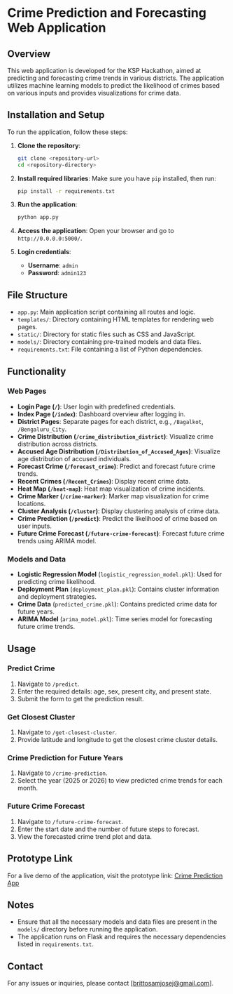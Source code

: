 # Crime Prediction and Forecasting Web Application

## Overview
This web application is developed for the KSP Hackathon, aimed at predicting and forecasting crime trends in various districts. The application utilizes machine learning models to predict the likelihood of crimes based on various inputs and provides visualizations for crime data. 

## Installation and Setup
To run the application, follow these steps:

1. **Clone the repository**:
    ```bash
    git clone <repository-url>
    cd <repository-directory>
    ```

2. **Install required libraries**:
    Make sure you have `pip` installed, then run:
    ```bash
    pip install -r requirements.txt
    ```

3. **Run the application**:
    ```bash
    python app.py
    ```

4. **Access the application**:
    Open your browser and go to `http://0.0.0.0:5000/`.

5. **Login credentials**:
    - **Username**: `admin`
    - **Password**: `admin123`

## File Structure
- `app.py`: Main application script containing all routes and logic.
- `templates/`: Directory containing HTML templates for rendering web pages.
- `static/`: Directory for static files such as CSS and JavaScript.
- `models/`: Directory containing pre-trained models and data files.
- `requirements.txt`: File containing a list of Python dependencies.

## Functionality
### Web Pages
- **Login Page (`/`)**: User login with predefined credentials.
- **Index Page (`/index`)**: Dashboard overview after logging in.
- **District Pages**: Separate pages for each district, e.g., `/Bagalkot`, `/Bengaluru_City`.
- **Crime Distribution (`/crime_distribution_district`)**: Visualize crime distribution across districts.
- **Accused Age Distribution (`/Distribution_of_Accused_Ages`)**: Visualize age distribution of accused individuals.
- **Forecast Crime (`/forecast_crime`)**: Predict and forecast future crime trends.
- **Recent Crimes (`/Recent_Crimes`)**: Display recent crime data.
- **Heat Map (`/heat-map`)**: Heat map visualization of crime incidents.
- **Crime Marker (`/crime-marker`)**: Marker map visualization for crime locations.
- **Cluster Analysis (`/cluster`)**: Display clustering analysis of crime data.
- **Crime Prediction (`/predict`)**: Predict the likelihood of crime based on user inputs.
- **Future Crime Forecast (`/future-crime-forecast`)**: Forecast future crime trends using ARIMA model.

### Models and Data
- **Logistic Regression Model** (`logistic_regression_model.pkl`): Used for predicting crime likelihood.
- **Deployment Plan** (`deployment_plan.pkl`): Contains cluster information and deployment strategies.
- **Crime Data** (`predicted_crime.pkl`): Contains predicted crime data for future years.
- **ARIMA Model** (`arima_model.pkl`): Time series model for forecasting future crime trends.

## Usage
### Predict Crime
1. Navigate to `/predict`.
2. Enter the required details: age, sex, present city, and present state.
3. Submit the form to get the prediction result.

### Get Closest Cluster
1. Navigate to `/get-closest-cluster`.
2. Provide latitude and longitude to get the closest crime cluster details.

### Crime Prediction for Future Years
1. Navigate to `/crime-prediction`.
2. Select the year (2025 or 2026) to view predicted crime trends for each month.

### Future Crime Forecast
1. Navigate to `/future-crime-forecast`.
2. Enter the start date and the number of future steps to forecast.
3. View the forecasted crime trend plot and data.

## Prototype Link
For a live demo of the application, visit the prototype link: 
[Crime Prediction App](https://super-umbrella-pj7j4xpp49v9c6g4g-5000.app.github.dev/)

## Notes
- Ensure that all the necessary models and data files are present in the `models/` directory before running the application.
- The application runs on Flask and requires the necessary dependencies listed in `requirements.txt`.

## Contact
For any issues or inquiries, please contact [brittosamjosej@gmail.com].
